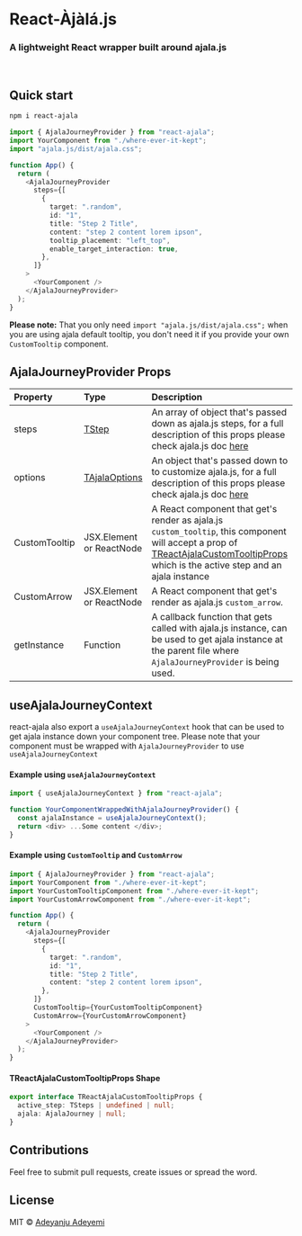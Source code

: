 # React-Àjàlá.js

### A lightweight React wrapper built around ajala.js

<br>

## Quick start

```bash
npm i react-ajala
```

```ts
import { AjalaJourneyProvider } from "react-ajala";
import YourComponent from "./where-ever-it-kept";
import "ajala.js/dist/ajala.css";

function App() {
  return (
    <AjalaJourneyProvider
      steps={[
        {
          target: ".random",
          id: "1",
          title: "Step 2 Title",
          content: "step 2 content lorem ipson",
          tooltip_placement: "left_top",
          enable_target_interaction: true,
        },
      ]}
    >
      <YourComponent />
    </AjalaJourneyProvider>
  );
}
```

**Please note:** That you only need `import "ajala.js/dist/ajala.css";` when you are using ajala default tooltip, you don't need it if you provide your own `CustomTooltip` component.

## AjalaJourneyProvider Props

| Property      | Type                                                                                     | Description                                                                                                                                                                                                                                                                                    |
| :------------ | :--------------------------------------------------------------------------------------- | :--------------------------------------------------------------------------------------------------------------------------------------------------------------------------------------------------------------------------------------------------------------------------------------------- |
| steps         | [TStep](https://github.com/DevYemi/ajala?tab=readme-ov-file#ajala-step-shape)            | An array of object that's passed down as ajala.js steps, for a full description of this props please check ajala.js doc [here](https://github.com/DevYemi/ajala?tab=readme-ov-file#ajala-step-shape)                                                                                           |
| options       | [TAjalaOptions](https://github.com/DevYemi/ajala?tab=readme-ov-file#ajala-options-shape) | An object that's passed down to to customize ajala.js, for a full description of this props please check ajala.js doc [here](https://github.com/DevYemi/ajala?tab=readme-ov-file#ajala-options-shape)                                                                                          |
| CustomTooltip | JSX.Element or ReactNode                                                                 | A React component that get's render as ajala.js `custom_tooltip`, this component will accept a prop of [TReactAjalaCustomTooltipProps](https://github.com/DevYemi/ajala/blob/main/packages/react/README.md#treactajalacustomtooltipprops-shape) which is the active step and an ajala instance |
| CustomArrow   | JSX.Element or ReactNode                                                                 | A React component that get's render as ajala.js `custom_arrow`.                                                                                                                                                                                                                                |
| getInstance   | Function                                                                                 | A callback function that gets called with ajala.js instance, can be used to get ajala instance at the parent file where `AjalaJourneyProvider` is being used.                                                                                                                                  |

## useAjalaJourneyContext

react-ajala also export a `useAjalaJourneyContext` hook that can be used to get ajala instance down your component tree. Please note that your component must be wrapped with `AjalaJourneyProvider` to use `useAjalaJourneyContext`

#### Example using `useAjalaJourneyContext`

```ts
import { useAjalaJourneyContext } from "react-ajala";

function YourComponentWrappedWithAjalaJourneyProvider() {
  const ajalaInstance = useAjalaJourneyContext();
  return <div> ...Some content </div>;
}
```

#### Example using `CustomTooltip` and `CustomArrow`

```ts
import { AjalaJourneyProvider } from "react-ajala";
import YourComponent from "./where-ever-it-kept";
import YourCustomTooltipComponent from "./where-ever-it-kept";
import YourCustomArrowComponent from "./where-ever-it-kept";

function App() {
  return (
    <AjalaJourneyProvider
      steps={[
        {
          target: ".random",
          id: "1",
          title: "Step 2 Title",
          content: "step 2 content lorem ipson",
        },
      ]}
      CustomTooltip={YourCustomTooltipComponent}
      CustomArrow={YourCustomArrowComponent}
    >
      <YourComponent />
    </AjalaJourneyProvider>
  );
}
```

#### TReactAjalaCustomTooltipProps Shape

```ts
export interface TReactAjalaCustomTooltipProps {
  active_step: TSteps | undefined | null;
  ajala: AjalaJourney | null;
}
```

## Contributions

Feel free to submit pull requests, create issues or spread the word.

## License

MIT &copy; [Adeyanju Adeyemi](https://x.com/BlackTiyemi)
